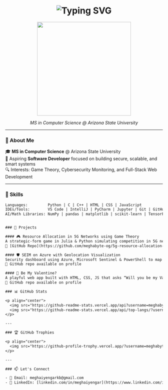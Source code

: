 <!-- GitHub Profile README for Megha Iyengar -->

<h1 align="center">
  <img src="https://readme-typing-svg.herokuapp.com?font=Fira+Code&weight=500&size=26&pause=1000&center=true&width=440&lines=Hi+I'm+Megha+Iyengar;MS+CS+Student+@+ASU;Aspiring+Software+Developer;Lover+of+Clean+Code+%26+Creative+Projects" alt="Typing SVG" />
</h1>

<p align="center">
  <img src="https://media.giphy.com/media/26tn33aiTi1jkl6H6/giphy.gif" width="300" />
</p>

<p align="center">
  <em>MS in Computer Science @ Arizona State University</em>  
</p>

---

### 🌟 About Me

🎓 **MS in Computer Science** @ Arizona State University  
💼 Aspiring **Software Developer** focused on building secure, scalable, and smart systems  
🔍 Interests: Game Theory, Cybersecurity Monitoring, and Full-Stack Web Development  

---

### 🧰 Skills

```txt
Languages:         Python | C | C++ | HTML | CSS | JavaScript
IDEs/Tools:        VS Code | IntelliJ | PyCharm | Jupyter | Git | GitHub | Azure | Sentinel
AI/Math Libraries: NumPy | pandas | matplotlib | scikit-learn | TensorFlow | JuMP | ForwardDiff


### 📌 Projects

#### 🎮 Resource Allocation in 5G Networks using Game Theory
A strategic-form game in Julia & Python simulating competition in 5G networks. Computes mixed-strategy Nash equilibrium using QoS data.  
🔗 [GitHub Repo](https://github.com/meghabyte-og/5g-resource-allocation-game-theory)

#### 🛡️ SEIM on Azure with Geolocation Visualization
Security dashboard using Azure, Microsoft Sentinel & PowerShell to map login attempts globally.  
🔗 GitHub repo available on profile

#### 💖 Be My Valentine?
A playful web app built with HTML, CSS, JS that asks “Will you be my Valentine?” — and dodges the “No” button!  
🔗 GitHub repo available on profile

### 📊 GitHub Stats

<p align="center">
  <img src="https://github-readme-stats.vercel.app/api?username=meghabyte-og&show_icons=true&theme=tokyonight" height="165" />
  <img src="https://github-readme-stats.vercel.app/api/top-langs/?username=meghabyte-og&layout=compact&theme=tokyonight" height="165" />
</p>

---

### 🏆 GitHub Trophies

<p align="center">
  <img src="https://github-profile-trophy.vercel.app/?username=meghabyte-og&theme=onedark&no-bg=true&margin-w=15&row=1" />
</p>

---

### 📫 Let's Connect

- 📧 Email: meghaiyengarkb@gmail.com  
- 💼 LinkedIn: [linkedin.com/in/meghaiyengar](https://www.linkedin.com/in/meghaiyengar)
